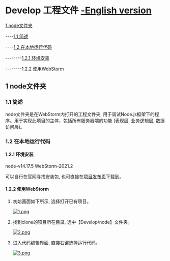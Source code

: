 # Develop 工程文件 [-English version](./README_eng.md)

[1 node文件夹](./Develop#1-node文件夹)

----[1.1 简述](./Develop#11-简述)

----[1.2 在本地运行代码](./Develop#12-在本地运行代码)

--------[1.2.1 环境安装](./Develop#121-环境安装)

--------[1.2.2 使用WebStorm](./Develop#122-使用webstorm)

## 1 node文件夹

### 1.1 简述

node文件夹是在WebStorm内打开的工程文件夹, 用于调试Node.js框架下的程序。用于实现此项目的主体，包括所有服务器端的功能 (表现层, 业务逻辑层, 数据访问层)。

### 1.2 在本地运行代码

#### 1.2.1 环境安装

node-v14.17.5
WebStorm-2021.2

可以自行在官网寻找安装包, 也可直接在[项目发布页](https://github.com/VMAxCoding/VMAClubSystem/releases/tag/IDES)下载到。

#### 1.2.2 使用WebStorm

1. 初始画面如下所示, 选择打开已有项目。

   [![1.png](https://i.postimg.cc/FFWr7NPw/1.png)](../DevDoc/ImageHostingBackup/Develop.README/1.png)

2. 找到clone的项目所在目录, 选中【Develop/node】文件夹。

   [![2.png](https://i.postimg.cc/3JkKGVVN/2.png)](../DevDoc/ImageHostingBackup/Develop.README/2.png)

3. 进入代码编辑界面, 直接右键选择运行代码。

   [![3.png](https://i.postimg.cc/DyR7P53g/3.png)](../DevDoc/ImageHostingBackup/Develop.README/3.png)
